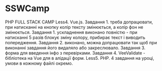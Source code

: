 # SSWCamp
PHP FULL STACK CAMP 
Less4. Vue.js.
Завдання 1. треба допрацювати, при натисканні на кнопку колір тексту змінюється, а колір фон не змінюється.
Завдання 1. ускладнення виконано повністю - при натисканні 5 разів блокує зміну колору, прибирає текст і виводить попередження.
Завдання 2. виконано, можна допрацювати так щоб при виконанні завдання його видаляло або закреслювало. 
Завдання 3. форма для введення інфо з перевірками.
Завдання 4. VeeValidate - бібліотека на Vue для в алідації форм.
Less5. PHP. 
4 завдання на уроці, умови в кожному файлі окремо. 
